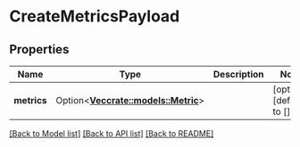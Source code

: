 # CreateMetricsPayload

## Properties

Name | Type | Description | Notes
------------ | ------------- | ------------- | -------------
**metrics** | Option<[**Vec<crate::models::Metric>**](Metric.md)> |  | [optional][default to []]

[[Back to Model list]](../README.md#documentation-for-models) [[Back to API list]](../README.md#documentation-for-api-endpoints) [[Back to README]](../README.md)


